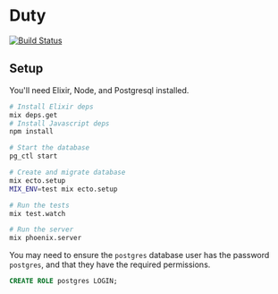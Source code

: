 Duty
=====

[![Build Status](https://travis-ci.org/lpil/duty.svg?branch=master)](https://travis-ci.org/lpil/duty)

## Setup

You'll need Elixir, Node, and Postgresql installed.

```sh
# Install Elixir deps
mix deps.get
# Install Javascript deps
npm install

# Start the database
pg_ctl start

# Create and migrate database
mix ecto.setup
MIX_ENV=test mix ecto.setup

# Run the tests
mix test.watch

# Run the server
mix phoenix.server
```

You may need to ensure the `postgres` database user has the password
`postgres`, and that they have the required permissions.

```sql
CREATE ROLE postgres LOGIN;
```
